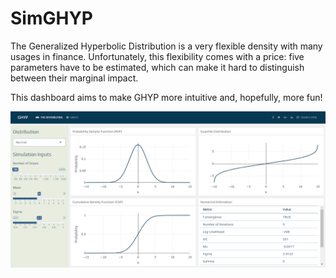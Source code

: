 
<!-- README.md is generated from README.Rmd. Please edit that file -->

# SimGHYP

The Generalized Hyperbolic Distribution is a very flexible density with
many usages in finance. Unfortunately, this flexibility comes with a
price: five parameters have to be estimated, which can make it hard to
distinguish between their marginal impact.

This dashboard aims to make GHYP more intuitive and, hopefully, more
fun!

![](images/GHYP_dashboard.png)
